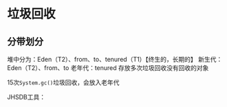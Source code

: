 
# 垃圾回收

## 分带划分

堆中分为：Eden（T2）、from、to、tenured（T1）【终生的，长期的】
新生代：Eden（T2）、from、to
老年代：tenured 存放多次垃圾回收没有回收的对象

15次`System.gc()`垃圾回收，会放入老年代

JHSDB工具：
